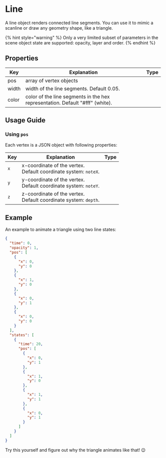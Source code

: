 # Line

A line object renders connected line segments. You can use it to mimic a scanline or draw any geometry shape, like a triangle.

{% hint style="warning" %}
Only a very limited subset of parameters in the scene object state are supported: opacity, layer and order.
{% endhint %}

## Properties

<table data-view="cards"><thead><tr><th>Key</th><th>Explanation</th><th data-type="select">Type</th></tr></thead><tbody><tr><td>pos</td><td>array of vertex objects</td><td></td></tr><tr><td>width</td><td>width of the line segments. Default 0.05.</td><td></td></tr><tr><td>color</td><td>color of the line segments in the hex representation. Default "#fff" (white).</td><td></td></tr></tbody></table>

## Usage Guide

### Using `pos`

Each vertex is a JSON object with following properties:

<table data-view="cards"><thead><tr><th>Key</th><th>Explanation</th><th data-type="select">Type</th></tr></thead><tbody><tr><td><code>x</code></td><td>x-coordinate of the vertex.<br>Default coordinate system: <code>noteX</code>.</td><td></td></tr><tr><td><code>y</code></td><td>y-coordinate of the vertex.<br>Default coordinate system: <code>noteY</code>.</td><td></td></tr><tr><td><code>z</code></td><td>z-coordinate of the vertex.<br>Default coordinate system: <code>depth</code>.</td><td></td></tr></tbody></table>

## Example

An example to animate a triangle using two line states:

```json
{
  "time": 0,
  "opacity": 1,
  "pos": [
    {
      "x": 0,
      "y": 0
    },
    {
      "x": 1,
      "y": 0
    },
    {
      "x": 0,
      "y": 1
    },
    {
      "x": 0,
      "y": 0
    }
  ],
  "states": [
    {
      "time": 20,
      "pos": [
        {
          "x": 0,
          "y": 1
        },
        {
          "x": 1,
          "y": 0
        },
        {
          "x": 1,
          "y": 1
        },
        {
          "x": 0,
          "y": 1
        }
      ]
    }
  ]
}
```

Try this yourself and figure out why the triangle animates like that! 😉
